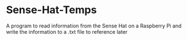 # Sense-Hat-Temps
A program to read information from the Sense Hat on a Raspberry Pi and write the information to a .txt file to reference later
